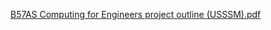 [B57AS Computing for Engineers project outline (USSSM).pdf](https://github.com/user-attachments/files/17756455/B57AS.Computing.for.Engineers.project.outline.USSSM.pdf)
